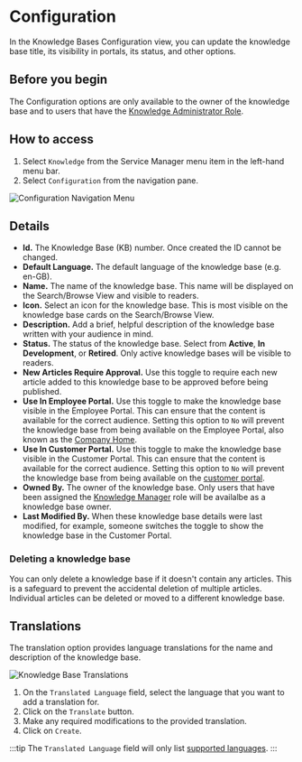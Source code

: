# Configuration
In the Knowledge Bases Configuration view, you can update the knowledge base title, its visibility in portals, its status, and other options.

## Before you begin
The Configuration options are only available to the owner of the knowledge base and to users that have the [Knowledge Administrator Role](/servicemanager-config/setup/service-manager-roles#knowledge-roles).

## How to access
1. Select `Knowledge` from the Service Manager menu item in the left-hand menu bar.
1. Select `Configuration` from the navigation pane.

![Configuration Navigation Menu](/_books/servicemanager-user-guide/knowledge/images/menu-configuration.png)

## Details
* **Id.** The Knowledge Base (KB) number. Once created the ID cannot be changed.
* **Default Language.** The default language of the knowledge base (e.g. en-GB).
* **Name.** The name of the knowledge base. This name will be displayed on the Search/Browse View and visible to readers.
* **Icon.** Select an icon for the knowledge base. This is most visible on the knowledge base cards on the Search/Browse View.
* **Description.** Add a brief, helpful description of the knowledge base written with your audience in mind.
* **Status.** The status of the knowledge base. Select from **Active**, **In Development**, or **Retired**. Only active knowledge bases will be visible to readers.
* **New Articles Require Approval.** Use this toggle to require each new article added to this knowledge base to be approved before being published.
* **Use In Employee Portal.** Use this toggle to make the knowledge base visible in the Employee Portal. This can ensure that the content is available for the correct audience.  Setting this option to `No` will prevent the knowledge base from being available on the Employee Portal, also known as the [Company Home](/esp-user-guide/company-home). 
* **Use In Customer Portal.** Use this toggle to make the knowledge base visible in the Customer Portal. This can ensure that the content is available for the correct audience.  Setting this option to `No` will prevent the knowledge base from being available on the [customer portal](/esp-config/customize/customer-portal/configure-customer-portal).
* **Owned By.** The owner of the knowledge base. Only users that have been assigned the [Knowledge Manager](/servicemanager-config/setup/service-manager-roles#knowledge-roles) role will be availalbe as a knowledge base owner.
* **Last Modified By.** When these knowledge base details were last modified, for example, someone switches the toggle to show the knowledge base in the Customer Portal.

### Deleting a knowledge base
You can only delete a knowledge base if it doesn't contain any articles. This is a safeguard to prevent the accidental deletion of multiple articles. Individual articles can be deleted or moved to a different knowledge base.

## Translations
The translation option provides language translations for the name and description of the knowledge base.  

![Knowledge Base Translations](/_books/servicemanager-user-guide/knowledge/images/knowledge-base-translations.png)

1. On the `Translated Language` field, select the language that you want to add a translation for.
1. Click on the `Translate` button.
1. Make any required modifications to the provided translation.
1. Click on `Create`.

:::tip
The `Translated Language` field will only list [supported languages](/esp-config/localization/supported-languages).
:::